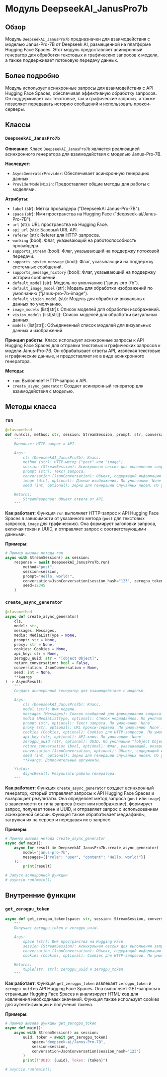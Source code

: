 # Модуль DeepseekAI_JanusPro7b

## Обзор

Модуль `DeepseekAI_JanusPro7b` предназначен для взаимодействия с моделью Janus-Pro-7B от Deepseek AI, размещенной на платформе Hugging Face Spaces. Этот модуль предоставляет асинхронный генератор для обработки текстовых и графических запросов к модели, а также поддерживает потоковую передачу данных.

## Более подробно

Модуль использует асинхронные запросы для взаимодействия с API Hugging Face Spaces, обеспечивая эффективную обработку запросов. Он поддерживает как текстовые, так и графические запросы, а также позволяет передавать историю сообщений и использовать прокси-серверы.

## Классы

### `DeepseekAI_JanusPro7b`

**Описание**: Класс `DeepseekAI_JanusPro7b` является реализацией асинхронного генератора для взаимодействия с моделью Janus-Pro-7B.

**Наследует**:
- `AsyncGeneratorProvider`: Обеспечивает асинхронную генерацию данных.
- `ProviderModelMixin`: Предоставляет общие методы для работы с моделями.

**Атрибуты**:
- `label` (str): Метка провайдера ("DeepseekAI Janus-Pro-7B").
- `space` (str): Имя пространства на Hugging Face ("deepseek-ai/Janus-Pro-7B").
- `url` (str): URL пространства на Hugging Face.
- `api_url` (str): Базовый URL API.
- `referer` (str): Referer для HTTP-запросов.
- `working` (bool): Флаг, указывающий на работоспособность провайдера.
- `supports_stream` (bool): Флаг, указывающий на поддержку потоковой передачи.
- `supports_system_message` (bool): Флаг, указывающий на поддержку системных сообщений.
- `supports_message_history` (bool): Флаг, указывающий на поддержку истории сообщений.
- `default_model` (str): Модель по умолчанию ("janus-pro-7b").
- `default_image_model` (str): Модель для обработки изображений по умолчанию ("janus-pro-7b-image").
- `default_vision_model` (str): Модель для обработки визуальных данных по умолчанию.
- `image_models` (list[str]): Список моделей для обработки изображений.
- `vision_models` (list[str]): Список моделей для обработки визуальных данных.
- `models` (list[str]): Объединенный список моделей для визуальных данных и изображений.

**Принцип работы**:
Класс использует асинхронные запросы к API Hugging Face Spaces для отправки текстовых и графических запросов к модели Janus-Pro-7B. Он обрабатывает ответы API, извлекая текстовые и графические данные, и предоставляет их в виде асинхронного генератора.

**Методы**:
- `run`: Выполняет HTTP-запрос к API.
- `create_async_generator`: Создает асинхронный генератор для взаимодействия с моделью.

## Методы класса

### `run`

```python
@classmethod
def run(cls, method: str, session: StreamSession, prompt: str, conversation: JsonConversation, image: dict = None, seed: int = 0):
    """
    Выполняет HTTP-запрос к API.

    Args:
        cls (DeepseekAI_JanusPro7b): Класс.
        method (str): HTTP-метод ("post" или "image").
        session (StreamSession): Асинхронная сессия для выполнения запросов.
        prompt (str): Текст запроса.
        conversation (JsonConversation): Объект, содержащий информацию о сессии.
        image (dict, optional): Данные изображения. По умолчанию `None`.
        seed (int, optional): Зерно для генерации случайных чисел. По умолчанию 0.

    Returns:
        StreamResponse: Объект ответа от API.
    """
```

**Как работает**:
Функция `run` выполняет HTTP-запрос к API Hugging Face Spaces в зависимости от указанного метода (`post` для текстовых запросов, `image` для графических). Она формирует заголовки запроса, включая токен и UUID, и отправляет запрос с соответствующими данными.

**Примеры**:
```python
# Пример вызова метода run
async with StreamSession() as session:
    response = await DeepseekAI_JanusPro7b.run(
        method="post",
        session=session,
        prompt="Hello, world!",
        conversation=JsonConversation(session_hash="123", zerogpu_token="token", zerogpu_uuid="uuid"),
        seed=12345
    )
```

### `create_async_generator`

```python
@classmethod
async def create_async_generator(
    cls,
    model: str,
    messages: Messages,
    media: MediaListType = None,
    prompt: str = None,
    proxy: str = None,
    cookies: Cookies = None,
    api_key: str = None,
    zerogpu_uuid: str = "[object Object]",
    return_conversation: bool = False,
    conversation: JsonConversation = None,
    seed: int = None,
    **kwargs
) -> AsyncResult:
    """
    Создает асинхронный генератор для взаимодействия с моделью.

    Args:
        cls (DeepseekAI_JanusPro7b): Класс.
        model (str): Имя модели.
        messages (Messages): Список сообщений для формирования запроса.
        media (MediaListType, optional): Список медиафайлов. По умолчанию `None`.
        prompt (str, optional): Текст запроса. По умолчанию `None`.
        proxy (str, optional): URL прокси-сервера. По умолчанию `None`.
        cookies (Cookies, optional): Cookies для HTTP-запросов. По умолчанию `None`.
        api_key (str, optional): API-ключ. По умолчанию `None`.
        zerogpu_uuid (str, optional): UUID. По умолчанию "[object Object]".
        return_conversation (bool, optional): Флаг, указывающий, возвращать ли объект conversation. По умолчанию `False`.
        conversation (JsonConversation, optional): Объект, содержащий информацию о сессии. По умолчанию `None`.
        seed (int, optional): Зерно для генерации случайных чисел. По умолчанию `None`.
        **kwargs: Дополнительные аргументы.

    Yields:
        AsyncResult: Результаты работы генератора.
    """
```

**Как работает**:
Функция `create_async_generator` создает асинхронный генератор, который отправляет запросы к API Hugging Face Spaces и возвращает результаты. Она определяет метод запроса (`post` или `image`) в зависимости от типа запроса (текст или изображение), формирует запрос, получает токен и UUID, и отправляет запрос с использованием асинхронной сессии. Функция также обрабатывает медиафайлы, загружая их на сервер и передавая их в запросе.

**Примеры**:
```python
# Пример вызова метода create_async_generator
async def main():
    async for result in DeepseekAI_JanusPro7b.create_async_generator(
        model="janus-pro-7b",
        messages=[{"role": "user", "content": "Hello, world!"}]
    ):
        print(result)

# Запуск асинхронной функции
# asyncio.run(main())
```

## Внутренние функции

### `get_zerogpu_token`

```python
async def get_zerogpu_token(space: str, session: StreamSession, conversation: JsonConversation, cookies: Cookies = None):
    """
    Получает zerogpu_token и zerogpu_uuid.

    Args:
        space (str): Имя пространства на Hugging Face.
        session (StreamSession): Асинхронная сессия для выполнения запросов.
        conversation (JsonConversation): Объект, содержащий информацию о сессии.
        cookies (Cookies, optional): Cookies для HTTP-запросов. По умолчанию `None`.

    Returns:
        tuple[str, str]: zerogpu_uuid и zerogpu_token.
    """
```

**Как работает**:
Функция `get_zerogpu_token` извлекает `zerogpu_token` и `zerogpu_uuid` из API Hugging Face Spaces. Она выполняет GET-запросы к страницам Hugging Face Spaces и анализирует HTML-код для извлечения необходимых значений. Функция также использует cookies для аутентификации и получения токена.

**Примеры**:
```python
# Пример вызова функции get_zerogpu_token
async def main():
    async with StreamSession() as session:
        uuid, token = await get_zerogpu_token(
            space="deepseek-ai/Janus-Pro-7B",
            session=session,
            conversation=JsonConversation(session_hash="123")
        )
        print(f"UUID: {uuid}, Token: {token}")

# asyncio.run(main())
```